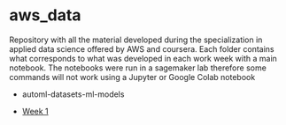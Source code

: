 # aws_data

Repository with all the material developed during the specialization in applied data science offered by AWS and coursera. Each folder contains what corresponds to what was developed in each work week with a main notebook. The notebooks were run in a sagemaker lab therefore some commands will not work using a Jupyter or Google Colab notebook


- automl-datasets-ml-models
* [Week 1](https://github.com/esjerome/aws_data/blob/main/automl-datasets-ml-models/week_1/C1_W1_Assignment.ipynb)
